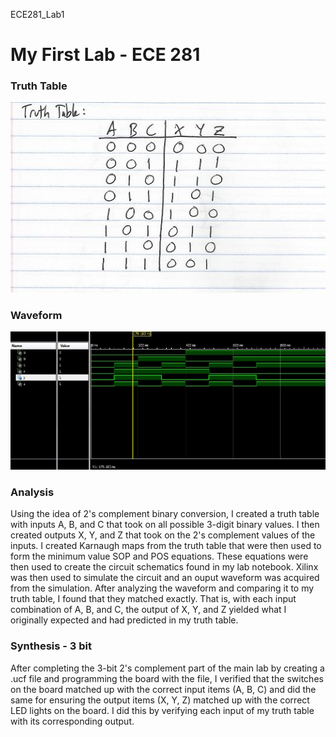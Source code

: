 ECE281_Lab1

# My First Lab - ECE 281


### Truth Table
![alt text](https://github.com/JasonPluger/ECE281_Lab1/blob/master/TruthTable.JPG "Truth Table")


### Waveform
![alt text](https://github.com/JasonPluger/ECE281_Lab1/blob/master/Lab1_waveform.JPG "waveform jpg")

### Analysis
Using the idea of 2's complement binary conversion, I created a truth table with inputs
A, B, and C that took on all possible 3-digit binary values. I then created outputs X, 
Y, and Z that took on the 2's complement values of the inputs. I created Karnaugh maps 
from the truth table that were then used to form the minimum value SOP and POS equations.
These equations were then used to create the circuit schematics found in my lab notebook.
Xilinx was then used to simulate the circuit and an ouput waveform was acquired from the
simulation. After analyzing the waveform and comparing it to my truth table, I found that
they matched exactly. That is, with each input combination of A, B, and C, the output
of X, Y, and Z yielded what I originally expected and had predicted in my truth table.

### Synthesis - 3 bit
After completing the 3-bit 2's complement part of the main lab by creating a .ucf file and
programming the board with the file, I verified that the switches on the board matched up 
with the correct input items (A, B, C) and did the same for ensuring the output items (X, Y, Z)
matched up with the correct LED lights on the board. I did this by verifying each input of my 
truth table with its corresponding output.
